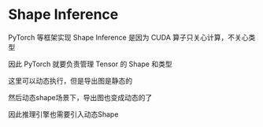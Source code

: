 # Shape Inference

PyTorch 等框架实现 Shape Inference 是因为 CUDA 算子只关心计算，不关心类型

因此 PyTorch 就要负责管理 Tensor 的 Shape 和类型

这里可以动态执行，但是导出图是静态的

然后动态shape场景下，导出图也变成动态的了

因此推理引擎也需要引入动态Shape


 